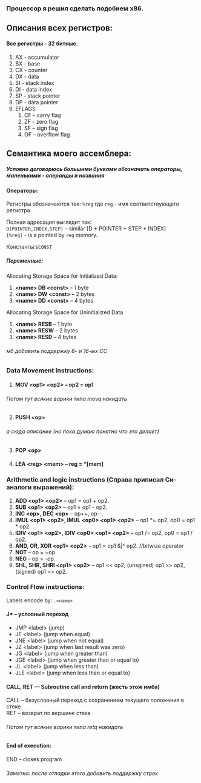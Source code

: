 ### Процессор я решил сделать подобием x86.

## Описания всех регистров:
#### Все регистры - 32 битные.
1. AX - accumulator
2. BX - base
3. CX - counter
4. DX - data
5. SI - stack index
6. DI - data index
7. SP - stack pointer
8. DP - data pointer
9. EFLAGS
   1. CF - carry flag
   2. ZF - zero flag
   3. SF – sign flag
   4. OF – overflow flag

## Семантика моего ассемблера:
##### Условно договорюсь большими буквами обозначать операторы, маленькими - операнды и названия

#### Операторы:
Регистры обозначаются так: `%reg` где `reg` - имя соответствующего регистра.

Полная адресация выглядит так:\
`D[POINTER,INDEX,STEP]` – similar [D + POINTER + STEP * INDEX]\
`[%reg]` - is a pointed by `reg` memory.

Константы:`$CONST`

##### Переменные:
Allocating Storage Space for Initialized Data:
1. **\<name> DB \<const>** – 1 byte
2. **\<name> DW \<const>** – 2 bytes
3. **\<name> DD \<const>** – 4 bytes
 
Allocating Storage Space for Uninitialized Data
1. **\<name> RESB** – 1 byte
2. **\<name> RESW** – 2 bytes
3. **\<name> RESD** – 4 bytes

###### мб добавить поддержку 8- и 16-ых СС

### Data Movement Instructions:

1. #### MOV \<op1> \<op2> – op2 = op1
###### Потом тут всякие варики типа movq накидать
2. #### PUSH \<op>
###### а сюда описание (но пока думаю понятно что это делает)
3. #### POP \<op>

4. #### LEA \<reg> \<mem> – reg = *[mem] 

### Arithmetic and logic instructions (Справа приписал Си-аналоги выражений):

1. **ADD \<op1> \<op2>**  – op1 = op1 + op2.
2. **SUB \<op1> \<op2>** – op1 = op1 - op2.
3. **INC \<op>, DEC \<op>** – op++, op--.
4. **IMUL \<op1> \<op2>, IMUL \<op0> \<op1> \<op2>** – op1 *= op2, op0 = op1 * op2.
5. **IDIV \<op1> \<op2>, IDIV \<op0> \<op1> \<op2>** – op1 /= op2, op0 = op1 / op2.
6. **AND, OR, XOR \<op1> \<op2>** – op1 = op1 &|^ op2. //bitwize operator
7. **NOT <op>** – op = ~op.
8. **NEG <op>** – op = -op.
9. **SHL, SHR, SHRI \<op1> \<op2>** – op1 << op2, (unsgined) op1 >> op2, (signed) op1 >> op2.

### Control Flow instructions:

Labels encode by: `.<name>`

#### J* – условный переход
* JMP \<label> (jump)
* JE \<label> (jump when equal)
* JNE \<label> (jump when not equal)
* JZ \<label> (jump when last result was zero)
* JG \<label> (jump when greater than)
* JGE \<label> (jump when greater than or equal to)
* JL \<label> (jump when less than)
* JLE \<label> (jump when less than or equal to)

#### CALL, RET — Subroutine call and return (жесть этож имба)
CALL <label> – безусловный переход с сохранением текущего положения в стеке\
RET – возврат по вершине стека
###### Потом тут всякие варики типа retq накидать

#### End of execution:
END – closes program

###### Заметка: после отладки этого добавить поддержку строк

